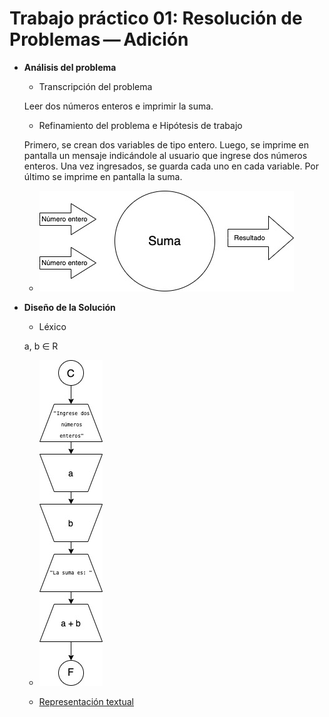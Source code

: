 # Trabajo práctico 01: Resolución de Problemas — Adición

* **Análisis del problema**

  * Transcripción del problema
  
  Leer dos números enteros e imprimir la suma.

  * Refinamiento del problema e Hipótesis de trabajo

  Primero, se crean dos variables de tipo entero. Luego, se imprime en pantalla un mensaje indicándole al usuario que ingrese dos números enteros. Una vez ingresados, se guarda cada uno en cada variable. Por último se imprime en pantalla la suma.
  
  * ![Modelo IPO](https://raw.githubusercontent.com/pifernandez/AED/master/01-Adicion/ModeloIPO.jpg)
  
  
* **Diseño de la Solución**

  * Léxico
  
  a, b ∈ R

  * ![Representación visual](https://raw.githubusercontent.com/pifernandez/AED/master/01-Adicion/Diagrama%20Chapin_Lindsay.jpg)

  * [Representación textual](https://raw.githubusercontent.com/pifernandez/AED/master/01-Adicion/Adicion.cpp)
